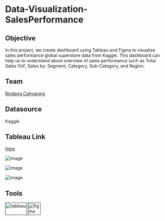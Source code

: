 # Data-Visualization-SalesPerformance

<h2>Objective</h2>
In this project, we create dashboard using Tableau and Figma to visualize sales performance global superstore data from Kaggle. This dashboard can help us to understand about overview of sales performance such as Total Sales YoY, Sales by: Segment, Category, Sub-Category, and Region.

<h2>Team</h2>

[Rindang Cahyaning](https://github.com/rindangchi)

<h2>Datasource</h2>

Kaggle

<h2>Tableau Link</h2>

[Here](https://public.tableau.com/app/profile/rindangcahyaning/viz/SalesDashboard_16741907212560/SalesOverview)

![image](https://github.com/arrlanyhars/Data-Visualization-SalesPerformance/assets/71999653/51bd4228-5b04-455a-9248-3f3713b218a5)

![image](https://github.com/arrlanyhars/Data-Visualization-SalesPerformance/assets/71999653/c145a523-f62d-484b-8bcb-5e2db6ba4778)

![image](https://github.com/arrlanyhars/Data-Visualization-SalesPerformance/assets/71999653/2c9581cf-eef4-4911-a5db-6b23462c2129)


<h2>Tools</h2>
<a href="" target="" rel=""> <img src="https://logos-world.net/wp-content/uploads/2021/10/Tableau-Emblem.png" alt="tableau" width="70" height="40"/> </a> <a href="" target="" rel=""> <img src="https://www.vectorlogo.zone/logos/figma/figma-icon.svg" alt="figma" width="40" height="40"/> </a>
